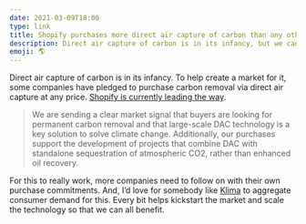 ```yaml
---
date: 2021-03-09T18:00
type: link
title: Shopify purchases more direct air capture of carbon than any other company
description: Direct air capture of carbon is in its infancy, but we can create a market for it with enough demand.
emoji: 🌎
---
```


Direct air capture of carbon is in its infancy. To help create a market for it, some companies have pledged to purchase carbon removal via direct air capture at any price. [Shopify is currently leading the way][link].

> We are sending a clear market signal that buyers are looking for permanent carbon removal and that large-scale DAC technology is a key solution to solve climate change. Additionally, our purchases support the development of projects that combine DAC with standalone sequestration of atmospheric CO2, rather than enhanced oil recovery.

For this to really work, more companies need to follow on with their own purchase commitments. And, I’d love for somebody like [Klima][k] to aggregate consumer demand for this. Every bit helps kickstart the market and scale the technology so that we can all benefit.

[link]: https://news.shopify.com/shopify-purchases-more-direct-air-capture-dac-carbon-removal-than-any-other-company
[k]: https://klima.com
